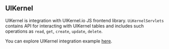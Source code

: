 ## UIKernel

UIKernel is integration with UIKernel.io JS frontend library.
`UiKernelServlets` contains API for interacting with UIKernel tables and includes such operations 
as `read`, `get`, `create`, `update`, `delete`.
 
You can explore UIKernel integration example [here](https://github.com/softindex/datakernel/tree/master/examples/uikernel-integration).

